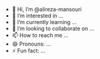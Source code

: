 - 👋 Hi, I’m @alireza-mansouri
- 👀 I’m interested in ...
- 🌱 I’m currently learning ...
- 💞️ I’m looking to collaborate on ...
- 📫 How to reach me ...
- 😄 Pronouns: ...
- ⚡ Fun fact: ...

<!---
alireza-mansouri/alireza-mansouri is a ✨ special ✨ repository because its `README.md` (this file) appears on your GitHub profile.
You can click the Preview link to take a look at your changes.
--->
